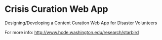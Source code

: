 Crisis Curation Web App
===============

Designing/Developing a Content Curation Web App for Disaster Volunteers

For more info: http://www.hcde.washington.edu/research/starbird
